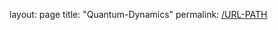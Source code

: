 layout: page
title: "Quantum-Dynamics"
permalink: [/URL-PATH](https://kekeedme.github.io/quantumdynamics)
